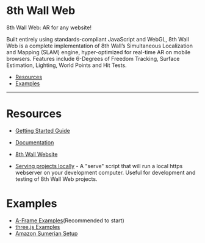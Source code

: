 # 8th Wall Web

8th Wall Web: AR for any website!

Built entirely using standards-compliant JavaScript and WebGL, 8th Wall Web is a complete implementation of 8th Wall’s Simultaneous Localization and Mapping (SLAM) engine, hyper-optimized for real-time AR on mobile browsers. Features include 6-Degrees of Freedom Tracking, Surface Estimation, Lighting, World Points and Hit Tests.

- [Resources](#resources)
- [Examples](#examples)

- - -

# Resources

* [Getting Started Guide](https://docs.8thwall.com/web/#tutorial)
* [Documentation](https://docs.8thwall.com/)
* [8th Wall Website](https://www.8thwall.com)

* [Serving projects locally](https://github.com/8thwall/web/tree/master/serve) - A "serve" script that will run a local https webserver on your development computer. Useful for development and testing of 8th Wall Web projects.

# Examples

* [A-Frame Examples](https://github.com/8thwall/web/tree/master/examples/aframe)(Recommended to start)
* [three.js Examples](https://github.com/8thwall/web/tree/master/examples/threejs)
* [Amazon Sumerian Setup](https://github.com/8thwall/web/tree/master/gettingstarted/xrsumerian)
